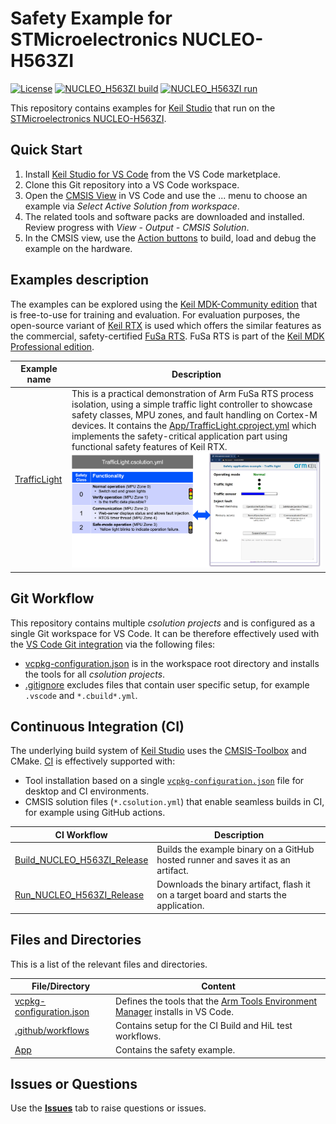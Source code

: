 # Safety Example for STMicroelectronics NUCLEO-H563ZI

[![License](https://img.shields.io/github/license/Arm-Examples/Safety-Example-STM32?label)](https://github.com/Arm-Examples/Safety-Example-STM32/blob/main/LICENSE)
[![NUCLEO_H563ZI build](https://img.shields.io/github/actions/workflow/status/Arm-Examples/Safety-Example-STM32/Build_NUCLEO_H563ZI_Release.yml?logo=arm&logoColor=0091bd&label=NUCLEO_H563ZI%20release%20build)](https://github.com/Arm-Examples/Safety-Example-STM32/tree/main/.github/workflows/Build_NUCLEO_H563ZI_Release.yml)
[![NUCLEO_H563ZI run](https://img.shields.io/github/actions/workflow/status/Arm-Examples/Safety-Example-STM32/Run_NUCLEO_H563ZI_Release.yml?logo=arm&logoColor=0091bd&label=NUCLEO_H563ZI%20release%20run)](https://github.com/Arm-Examples/Safety-Example-STM32/tree/main/.github/workflows/Run_NUCLEO_H563ZI_Release.yml)


This repository contains examples for [Keil Studio](https://www.keil.arm.com/) that run on the [STMicroelectronics NUCLEO-H563ZI](https://www.keil.arm.com/boards/stmicroelectronics-nucleo-h563zi-revc-4a2aad3/features/).

## Quick Start

1. Install [Keil Studio for VS Code](https://marketplace.visualstudio.com/items?itemName=Arm.keil-studio-pack) from the
   VS Code marketplace.
2. Clone this Git repository into a VS Code workspace.
3. Open the [CMSIS View](https://mdk-packs.github.io/vscode-cmsis-solution-docs/userinterface.html#2-main-area-of-the-cmsis-view)
   in VS Code and use the ... menu to choose an example via *Select Active Solution from workspace*.
4. The related tools and software packs are downloaded and installed. Review progress with *View - Output - CMSIS Solution*.
5. In the CMSIS view, use the
   [Action buttons](https://github.com/ARM-software/vscode-cmsis-csolution?tab=readme-ov-file#action-buttons) to build,
   load and debug the example on the hardware.

## Examples description

The examples can be explored using the [Keil MDK-Community edition](https://www.keil.arm.com/mdk-community/)
that is free-to-use for training and evaluation. For evaluation purposes, the open-source variant of
[Keil RTX](https://developer.arm.com/Tools%20and%20Software/Keil%20MDK/RTX5%20RTOS) is used which offers the similar
features as the commercial, safety-certified
[FuSa RTS](https://developer.arm.com/Tools%20and%20Software/Keil%20MDK/FuSa%20Run-Time%20System). FuSa RTS is part of
the [Keil MDK Professional edition](https://www.keil.arm.com/keil-mdk/#mdk-v6-editions).


| Example name                              | Description   |
|---                                        |---            |
| [TrafficLight](./App/TrafficLight.csolution.yml)                  | This is a practical demonstration of Arm FuSa RTS process isolation, using a simple traffic light controller to showcase safety classes, MPU zones, and fault handling on Cortex-M devices. It contains the [App/TrafficLight.cproject.yml](./App/TrafficLight.cproject.yml) which implements the safety-critical application part using functional safety features of Keil RTX. ![Safety Example](./Doc/traffic_light.png "Safety Example") |


## Git Workflow

This repository contains multiple *csolution projects* and is configured as a single Git workspace for VS Code. It can be therefore effectively used with the [VS Code Git integration](https://code.visualstudio.com/docs/sourcecontrol/overview) via the following files:

- [vcpkg-configuration.json](./vcpkg-configuration.json) is in the workspace root directory and installs the tools for all *csolution projects*.
- [.gitignore](./.gitignore) excludes files that contain user specific setup, for example `.vscode` and `*.cbuild*.yml`.


## Continuous Integration (CI)

The underlying build system of [Keil Studio](https://www.keil.arm.com/) uses the [CMSIS-Toolbox](https://open-cmsis-pack.github.io/cmsis-toolbox/) and CMake. [CI](https://en.wikipedia.org/wiki/Continuous_integration) is effectively supported with:

- Tool installation based on a single [`vcpkg-configuration.json`](./vcpkg-configuration.json) file for desktop and CI environments.
- CMSIS solution files (`*.csolution.yml`) that enable seamless builds in CI, for example using GitHub actions.

| CI Workflow    | Description |
|---                                              |--- |
| [Build_NUCLEO_H563ZI_Release](./.github/workflows/Build_NUCLEO_H563ZI_Release.yml) | Builds the example binary on a GitHub hosted runner and saves it as an artifact. |
| [Run_NUCLEO_H563ZI_Release](./.github/workflows/Run_NUCLEO_H563ZI_Release.yml) | Downloads the binary artifact, flash it on a target board and starts the application. |


## Files and Directories

This is a list of the relevant files and directories.

| File/Directory                          | Content |
|---                                      |--- |
| [vcpkg-configuration.json](./vcpkg-configuration.json) | Defines the tools that the [Arm Tools Environment Manager](https://marketplace.visualstudio.com/items?itemName=Arm.environment-manager) installs in VS Code. |
| [.github/workflows](./.github/workflows)  | Contains setup for the CI Build and HiL test workflows. |
| [App](./App) | Contains the safety example. |


## Issues or Questions

Use the [**Issues**](./issues) tab to raise questions or issues.
